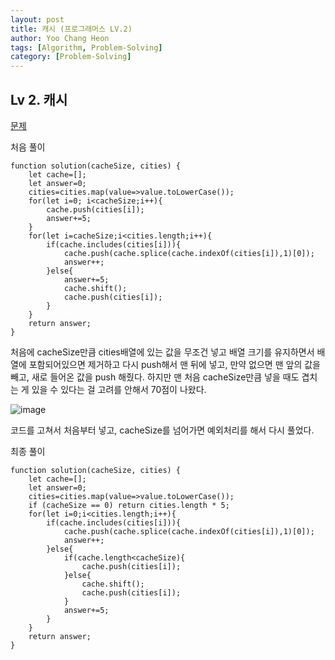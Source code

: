 ```yaml
---
layout: post
title: 캐시 (프로그래머스 LV.2)
author: Yoo Chang Heon
tags: [Algorithm, Problem-Solving]
category: [Problem-Solving]
---
```


## Lv 2. 캐시

[문제](https://programmers.co.kr/learn/courses/30/lessons/17680?language=javascript)

처음 풀이

    function solution(cacheSize, cities) {
        let cache=[];
        let answer=0;
        cities=cities.map(value=>value.toLowerCase());
        for(let i=0; i<cacheSize;i++){
            cache.push(cities[i]);
            answer+=5;
        }
        for(let i=cacheSize;i<cities.length;i++){
            if(cache.includes(cities[i])){
                cache.push(cache.splice(cache.indexOf(cities[i]),1)[0]);
                answer++;
            }else{
                answer+=5;
                cache.shift();
                cache.push(cities[i]);
            }
        }
        return answer;
    }

처음에 cacheSize만큼 cities배열에 있는 값을 무조건 넣고 배열 크기를 유지하면서 배열에 포함되어있으면 제거하고 다시 push해서 맨 뒤에 넣고, 만약 없으면 맨 앞의 값을 빼고, 새로 들어온 값을 push 해줬다. 하지만 맨 처음 cacheSize만큼 넣을 때도 겹치는 게 있을 수 있다는 걸 고려를 안해서 70점이 나왔다.

![image](https://user-images.githubusercontent.com/49175629/156288800-02a10635-f0a0-4b05-9127-450698b8b102.png)

코드를 고쳐서 처음부터 넣고, cacheSize를 넘어가면 예외처리를 해서 다시 풀었다.

최종 풀이

    function solution(cacheSize, cities) {
        let cache=[];
        let answer=0;
        cities=cities.map(value=>value.toLowerCase());
        if (cacheSize == 0) return cities.length * 5;
        for(let i=0;i<cities.length;i++){
            if(cache.includes(cities[i])){
                cache.push(cache.splice(cache.indexOf(cities[i]),1)[0]);
                answer++;
            }else{
                if(cache.length<cacheSize){
                    cache.push(cities[i]);
                }else{
                    cache.shift();
                    cache.push(cities[i]);
                }
                answer+=5;
            }
        }
        return answer;
    }
